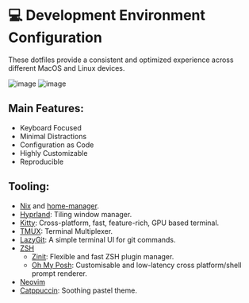 # 💻 Development Environment Configuration

These dotfiles provide a consistent and optimized experience across different MacOS and Linux devices.

![image](https://github.com/user-attachments/assets/e5766da5-1735-4038-b8f4-3acbc9e77908)
![image](https://github.com/user-attachments/assets/25816167-3a73-4fa9-aa00-ce909df097a3)


## Main Features:

- Keyboard Focused
- Minimal Distractions
- Configuration as Code
- Highly Customizable
- Reproducible

## Tooling:
- [Nix](https://nixos.org/) and [home-manager](https://github.com/nix-community/home-manager).
- [Hyprland](https://hyprland.org/): Tiling window manager.
- [Kitty](https://sw.kovidgoyal.net/kitty/): Cross-platform, fast, feature-rich, GPU based terminal.
- [TMUX](https://github.com/tmux/tmux): Terminal Multiplexer.
- [LazyGit](https://github.com/jesseduffield/lazygit): A simple terminal UI for git commands.
- [ZSH](https://zsh.sourceforge.io/)
  - [Zinit](https://github.com/zdharma-continuum/zinit): Flexible and fast ZSH plugin manager.
  - [Oh My Posh](https://ohmyposh.dev/): Customisable and low-latency cross platform/shell prompt renderer.
- [Neovim](https://neovim.io/)
- [Catppuccin](https://catppuccin.com/): Soothing pastel theme.


